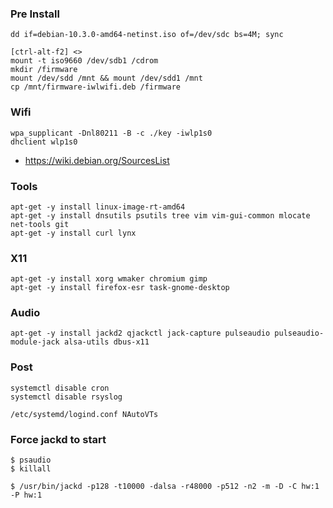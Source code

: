 ### Pre Install

```
dd if=debian-10.3.0-amd64-netinst.iso of=/dev/sdc bs=4M; sync
```

```
[ctrl-alt-f2] <>
mount -t iso9660 /dev/sdb1 /cdrom
mkdir /firmware
mount /dev/sdd /mnt && mount /dev/sdd1 /mnt
cp /mnt/firmware-iwlwifi.deb /firmware
```

### Wifi

```
wpa_supplicant -Dnl80211 -B -c ./key -iwlp1s0
dhclient wlp1s0
```

- https://wiki.debian.org/SourcesList

### Tools

```
apt-get -y install linux-image-rt-amd64
apt-get -y install dnsutils psutils tree vim vim-gui-common mlocate net-tools git
apt-get -y install curl lynx
```

### X11

```
apt-get -y install xorg wmaker chromium gimp
apt-get -y install firefox-esr task-gnome-desktop
```

### Audio

```
apt-get -y install jackd2 qjackctl jack-capture pulseaudio pulseaudio-module-jack alsa-utils dbus-x11
```

### Post

```
systemctl disable cron
systemctl disable rsyslog

/etc/systemd/logind.conf NAutoVTs
```

### Force jackd to start

```
$ psaudio
$ killall 

$ /usr/bin/jackd -p128 -t10000 -dalsa -r48000 -p512 -n2 -m -D -C hw:1 -P hw:1
```
